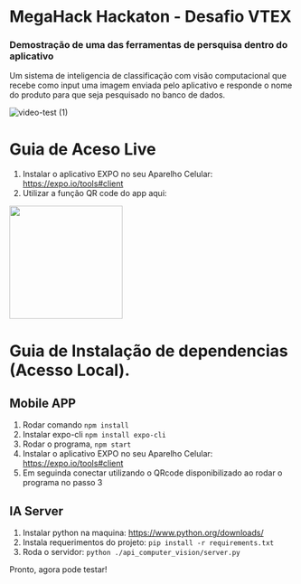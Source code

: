 # MegaHack Hackaton - Desafio VTEX

### Demostração de uma das ferramentas de persquisa dentro do aplicativo

Um sistema de inteligencia de classificação com visão computacional que recebe como input uma imagem enviada pelo aplicativo e responde o nome do produto para que seja pesquisado no banco de dados.

![video-test (1)](https://user-images.githubusercontent.com/20113585/81022493-205b5c00-8e44-11ea-98f8-bae01b9ed463.gif)
# Guia de Aceso Live

1. Instalar o aplicativo EXPO no seu Aparelho Celular: https://expo.io/tools#client
2. Utilizar a função QR code do app aqui:
<img src="https://user-images.githubusercontent.com/20113585/80895011-b6fa1280-8cb6-11ea-8049-54cff2684751.png" width="200" height="200" />




# Guia de Instalação de dependencias (Acesso Local).

## Mobile APP
1. Rodar comando ```npm install```
2. Instalar expo-cli ```npm install expo-cli```
3. Rodar o programa, ```npm start```
4. Instalar o aplicativo EXPO no seu Aparelho Celular: https://expo.io/tools#client
5. Em seguinda conectar utilizando o QRcode disponibilizado ao rodar o programa no passo 3

## IA Server
1. Instalar python na maquina: https://www.python.org/downloads/
2. Instala requerimentos do projeto: ```pip install -r requirements.txt```
3. Roda o servidor: ```python ./api_computer_vision/server.py```

Pronto, agora pode testar!
